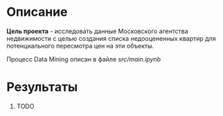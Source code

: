 # Описание

**Цель проекта** - исследовать данные Московского агентства недвижимости с целью создания списка недооцененных квартир для потенциального пересмотра цен на эти объекты.

Процесс Data Mining описан в файле *src/main.ipynb*

# Результаты
1. TODO
